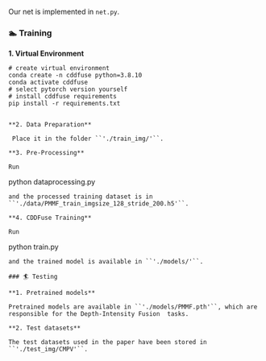 Our net is implemented in ``net.py``.

### 🏊 Training
**1. Virtual Environment**
```
# create virtual environment
conda create -n cddfuse python=3.8.10
conda activate cddfuse
# select pytorch version yourself
# install cddfuse requirements
pip install -r requirements.txt


**2. Data Preparation**

 Place it in the folder ``'./train_img/'``.

**3. Pre-Processing**

Run 
```
python dataprocessing.py
``` 
and the processed training dataset is in ``'./data/PMMF_train_imgsize_128_stride_200.h5'``.

**4. CDDFuse Training**

Run 
```
python train.py
``` 
and the trained model is available in ``'./models/'``.

### 🏄 Testing

**1. Pretrained models**

Pretrained models are available in ``'./models/PMMF.pth'``, which are responsible for the Depth-Intensity Fusion  tasks.

**2. Test datasets**

The test datasets used in the paper have been stored in ``'./test_img/CMPV'``.

